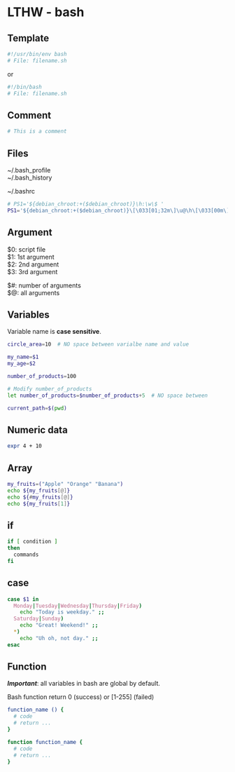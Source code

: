 # LTHW - bash

## Template
```bash
#!/usr/bin/env bash
# File: filename.sh
```
or
```bash
#!/bin/bash
# File: filename.sh
```

## Comment
```bash
# This is a comment
```

## Files

~/.bash_profile  
~/.bash_history  

~/.bashrc  
```bash
# PS1='${debian_chroot:+($debian_chroot)}\h:\w\$ '
PS1='${debian_chroot:+($debian_chroot)}\[\033[01;32m\]\u@\h\[\033[00m\]:\[\033[01;34m\]\w\[\033[00m\]\$ '
```

## Argument
$0: script file  
$1: 1st argument  
$2: 2nd argument  
$3: 3rd argument  

$#: number of arguments  
$@: all arguments  

## Variables

Variable name is **case sensitive**.

```bash
circle_area=10  # NO space between varialbe name and value

my_name=$1
my_age=$2

number_of_products=100

# Modify number_of_products
let number_of_products=$number_of_products+5  # NO space between
```

```bash
current_path=$(pwd)
```


## Numeric data
```bash
expr 4 + 10
```

## Array
```bash
my_fruits=("Apple" "Orange" "Banana")
echo ${my_fruits[@]}
echo ${#my_fruits[@]}
echo ${my_fruits[1]}
```

## if
```bash
if [ condition ]
then
  commands
fi
```

## case
```bash
case $1 in
  Monday|Tuesday|Wednesday|Thursday|Friday)
    echo "Today is weekday." ;;
  Saturday|Sunday)
    echo "Great! Weekend!" ;;
  *)
    echo "Uh oh, not day." ;;
esac
```

## Function

***Important***: all variables in bash are global by default.

Bash function return 0 (success) or [1-255] (failed)


```bash
function_name () {
  # code
  # return ...
}
```

```bash
function function_name {
  # code
  # return ...
}
```
